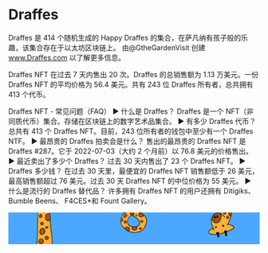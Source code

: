 # Draffes

Draffes 是 414 个随机生成的 Happy Draffes 的集合，在萨凡纳有孩子般的乐趣，该集合存在于以太坊区块链上。 由@GtheGardenVisit 创建 www.Draffes.com 以了解更多信息。

Draffes NFT 在过去 7 天内售出 20 次。Draffes 的总销售额为 1.13 万美元。一份 Draffes NFT 的平均价格为 56.4 美元。共有 243 位 Draffes 所有者，总共拥有 413 个代币。

Draffes NFT - 常见问题（FAQ）
▶ 什么是 Draffes？
Draffes 是一个 NFT（非同质代币）集合。存储在区块链上的数字艺术品集合。
▶ 有多少 Draffes 代币？
总共有 413 个 Draffes NFT。目前，243 位所有者的钱包中至少有一个 Draffes NTF。
▶ 最昂贵的 Draffes 拍卖会是什么？
售出的最昂贵的 Draffes NFT 是 Draffes #287。它于 2022-07-03（大约 2 个月前）以 76.8 美元的价格售出。
▶ 最近卖出了多少个 Draffes？
过去 30 天内售出了 23 个 Draffes NFT。
▶ Draffes 多少钱？
在过去 30 天里，最便宜的 Draffes NFT 销售额低于 26 美元，最高销售额超过 76 美元。过去 30 天 Draffes NFT 的中位价格为 55 美元。
▶ 什么是流行的 Draffes 替代品？
许多拥有 Draffes NFT 的用户还拥有 Ditigiks、 Bumble Beens、 F4CES*和 Fount Gallery。

![NFT](unnamed.png)


